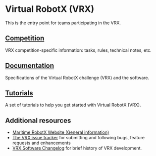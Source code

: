 # Virtual RobotX (VRX)

This is the entry point for teams participating in the VRX.

## [Competition](https://bitbucket.org/osrf/vrx/wiki/competition)
VRX competition-specific information: tasks, rules, technical notes, etc.

## [Documentation](https://bitbucket.org/osrf/vrx/wiki/documentation)
Specifications of the Virtual RobotX challenge (VRX) and the software.

## [Tutorials](https://bitbucket.org/osrf/vrx/wiki/tutorials)
A set of tutorials to help you get started with Virtual RobotX (VRX).


## Additional resources

 * [Maritime RobotX Website (General information)](https://www.robotx.org/)
 * [The VRX issue tracker](https://bitbucket.org/osrf/vrx/issues?status=new&status=open) for submitting and following bugs, feature requests and enhancements
 * [VRX Software Changelog](https://bitbucket.org/osrf/vrx/src/default/Changelog.md) for brief history of VRX development.